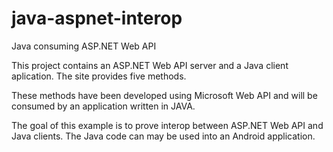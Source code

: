 java-aspnet-interop
===================

Java consuming ASP.NET Web API

This project contains an ASP.NET Web API server and a Java client aplication.
The site provides five methods. 

These methods have been developed using Microsoft Web API and will be consumed by an application written in JAVA. 

The goal of this example is to prove interop between ASP.NET Web API and Java clients.
The Java code can may be used into an Android application.
